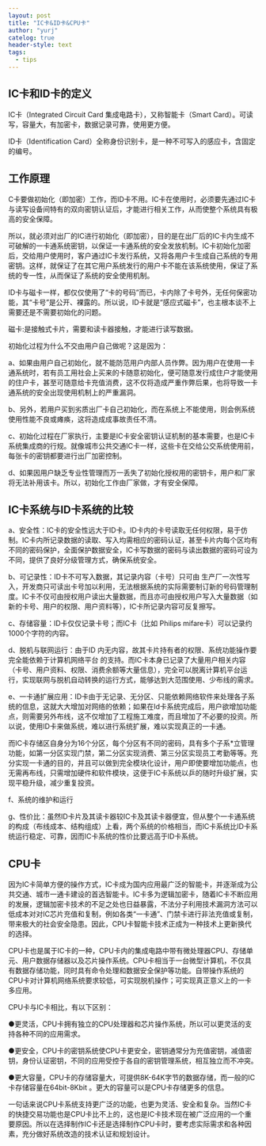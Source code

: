 ```yaml
---
layout: post
title: "IC卡&ID卡&CPU卡"
author: "yurj"
catelog: true
header-style: text
tags:
  - tips
---
```


## IC卡和ID卡的定义

IC卡（Integrated Circuit Card 集成电路卡），又称智能卡（Smart Card）。可读写，容量大，有加密卡，数据记录可靠，使用更方便。

ID卡（Identification Card）全称身份识别卡，是一种不可写入的感应卡，含固定的编号。

## 工作原理

C卡要做初始化（即加密）工作，而ID卡不用。IC卡在使用时，必须要先通过IC卡与读写设备间特有的双向密钥认证后，才能进行相关工作，从而使整个系统具有极高的安全保障。

所以，就必须对出厂的IC进行初始化（即加密），目的是在出厂后的IC卡内生成不可破解的一卡通系统密钥，以保证一卡通系统的安全发放机制。IC卡初始化加密后，交给用户使用时，客户通过IC卡发行系统，又将各用户卡生成自己系统的专用密钥。这样，就保证了在其它用户系统发行的用户卡不能在该系统使用，保证了系统的专一性，从而保证了系统的安全使用机制。

ID卡与磁卡一样，都仅仅使用了“卡的号码”而已，卡内除了卡号外，无任何保密功能，其“卡号”是公开、裸露的。所以说，ID卡就是“感应式磁卡”，也主根本谈不上需要还是不需要初始化的问题。

磁卡:是接触式卡片，需要和读卡器接触，才能进行读写数据。

初始化过程为什么不交由用户自己做呢？这是因为：

a、如果由用户自己初始化，就不能防范用户内部人员作弊。因为用户在使用一卡通系统时，若有员工用社会上买来的卡随意初始化，便可随意发行成住户才能使用的住户卡，甚至可随意给卡充值消费，这不仅将造成严重作弊后果，也将导致一卡通系统的安全出现使用机制上的严重漏洞。

b、另外，若用户买到劣质出厂卡自己初始化，而在系统上不能使用，则会例系统使用性能不良或瘫痪，这将造成成事故责任不清。

c、初始化过程在厂家执行，主要是IC卡安全密钥认证机制的基本需要，也是IC卡系统集成商的行规。就像城市公共交通IC卡一样，这些卡在交给公交系统使用前，每张卡的密钥都要进行出厂加密控制。

d、如果因用户缺乏专业性管理而万一丢失了初始化授权用的密钥卡，用户和厂家将无法补用该卡。所以，初始化工作由厂家做，才有安全保障。

## IC卡系统与ID卡系统的比较

a、安全性：IC卡的安全性远大于ID卡。ID卡内的卡号读取无任何权限，易于仿制。IC卡内所记录数据的读取、写入均需相应的密码认证，甚至卡片内每个区均有不同的密码保护，全面保护数据安全，IC卡写数据的密码与读出数据的密码可设为不同，提供了良好分级管理方式，确保系统安全。

b、可记录性：ID卡不可写入数据，其记录内容（卡号）只可由 生产厂一次性写入，开发商只可读出卡号加以利用，无法根据系统的实际需要制订新的号码管理制度。IC卡不仅可由授权用户读出大量数据，而且亦可由授权用户写入大量数据（如新的卡号、用户的权限、用户资料等），IC卡所记录内容可反复擦写。

c、存储容量：ID卡仅仅记录卡号；而IC卡（比如 Philips mifare卡）可以记录约1000个字符的内容。

d、脱机与联网运行：由于ID 内无内容，故其卡片持有者的权限、系统功能操作要完全能依赖于计算机网络平台 的支持。而IC卡本身已记录了大量用户相关内容（卡号、用户资料、权限、消费余额等大量信息），完全可以脱离计算机平台运行，实现联网与脱机自动转换的运行方式，能够达到大范围使用、少布线的需求。

e、一卡通扩展应用：ID卡由于无记录、无分区、只能依赖网络软件来处理各子系统的信息，这就大大增加对网络的依赖；如果在Id卡系统完成后，用户欲增加功能点，则需要另外布线，这不仅增加了工程施工难度，而且增加了不必要的投资。所以说，使用ID卡来做系统，难以进行系统扩展，难以实现真正的一卡通。

而IC卡存储区自身分为16个分区，每个分区有不同的密码，具有多个子系*立管理功能，如第一分区实现门禁，第二分区实现消费、第三分区实现员工考勤等等。充分实现一卡通的目的，并且可以做到完全模块化设计，用户即使要增加功能点，也无需再布线，只需增加硬件和软件模块，这便于IC卡系统以乒的随时升级扩展，实现平稳升级，减少重复投资。

f、系统的维护和运行

g、性价比：虽然ID卡片及其读卡器较IC卡及其读卡器便宜，但从整个一卡通系统的构成（布线成本、结构组成）上看，两个系统的价格相当，而IC卡系统比ID卡系统运行稳定、可靠，因而IC卡系统的性价比要远高于ID卡系统。

## CPU卡

因为IC卡简单方便的操作方式，IC卡成为国内应用最广泛的智能卡，并逐渐成为公共交通、城市一通卡建设的首选智能卡。IC卡多为逻辑加密卡，随着IC卡不断应用的发展，逻辑加密卡技术的不足之处也日益暴露，不法分子利用技术漏洞方法可以低成本对对IC芯片充值和复制，例如各类“一卡通”、门禁卡进行非法充值或复制，带来极大的社会安全隐患。因此，CPU卡智能卡技术正成为一种技术上更新换代的选择。

CPU卡也是属于IC卡的一种，CPU卡内的集成电路中带有微处理器CPU、存储单元、用户数据存储器以及芯片操作系统。CPU卡相当于一台微型计算机，不仅具有数据存储功能，同时具有命令处理和数据安全保护等功能。自带操作系统的CPU卡对计算机网络系统要求较低，可实现脱机操作；可实现真正意义上的一卡多应用。

CPU卡与IC卡相比，有以下区别：

●更灵活，CPU卡拥有独立的CPU处理器和芯片操作系统，所以可以更灵活的支持各种不同的应用需求。

●更安全，CPU卡的密钥系统使CPU卡更安全，密钥通常分为充值密钥，减值密钥，身份认证密钥，不同的应用受控于各自的密钥管理系统，相互独立而不冲突。

●更大容量，CPU卡的存储容量大，可提供8K-64K字节的数据存储，而一般的IC卡存储容量在64bit-8Kbit 。更大的容量可以是CPU卡存储更多的信息。

一句话来说CPU卡系统支持更广泛的功能，也更为灵活、安全和复杂。当然IC卡的快捷交易功能也是CPU卡比不上的，这也是IC卡技术现在被广泛应用的一个重要原因。所以在选择制作IC卡还是选择制作CPU卡时，要考虑实际需求和各种因素，充分做好系统改造的技术认证和规划设计。
